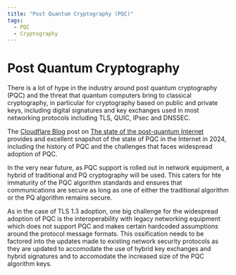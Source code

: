 ```yaml
---
title: "Post Quantum Cryptography (PQC)"
tags:
  - PQC
  - Cryptography
---
```

# Post Quantum Cryptography

There is a lot of hype in the industry around post quantum cryptography (PQC) and the threat that quantum computers bring to classical cryptography, in particular for cryptography based on public and private keys, including digital signatures and key exchanges used in most networking protocols including TLS, QUIC, IPsec and DNSSEC.

The [Cloudflare Blog](https://blog.cloudflare.com/) post on [The state of the post-quantum Internet](https://blog.cloudflare.com/pq-2024) provides and excellent snapshot of the state of PQC in the Internet in 2024, including the history of PQC and the challenges that faces widespread adoption of PQC.

In the very near future, as PQC support is rolled out in network equipment, a hybrid of traditional and PQ cryptography will be used. This caters for hte immaturity of the PQC algorithm standards and ensures that communications are secure as long as one of either the traditional algorithm or the PQ algorithm remains secure.

As in the case of TLS 1.3 adoption, one big challenge for the widespread adoption of PQC is the interoperability with legacy networking equipment which does not support PQC and makes certain hardcoded assumptions around the protocol message formats. This ossification needs to be factored into the updates made to existing network security protocols as they are updated to accomodate the use of hybrid key exchanges and hybrid signatures and to accomodate the increased size of the PQC algorithm keys.

